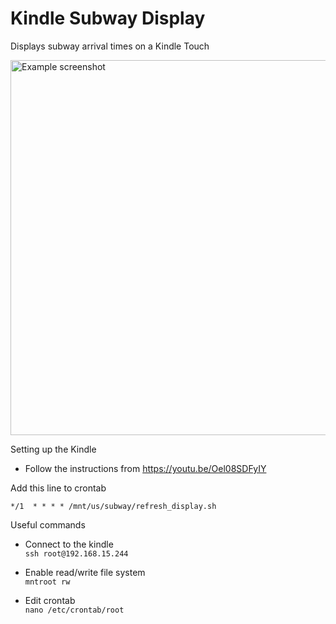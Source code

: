 # Kindle Subway Display
Displays subway arrival times on a Kindle Touch


<img width="600" alt="Example screenshot" src="https://user-images.githubusercontent.com/6628497/97786594-03011380-1b83-11eb-8dd2-4eaa0f7516c0.png">



Setting up the Kindle
- Follow the instructions from https://youtu.be/Oel08SDFyIY


Add this line to crontab
```
*/1  * * * * /mnt/us/subway/refresh_display.sh      
```

Useful commands

- Connect to the kindle  
`ssh root@192.168.15.244`

- Enable read/write file system  
`mntroot rw`

- Edit crontab  
`nano /etc/crontab/root`

